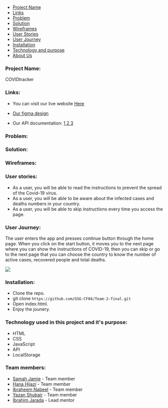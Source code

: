* [Project Name](#name)
* [Links](#links)
* [Problem](#problem)
* [Solution](#solution)
* [Wireframes](#wireframe)
* [User Stories](#stories)
* [User Journey](#journey)
* [Installation](#install)
* [Technology and purpose](#technology)
* [About Us](#about-us)



### **Project Name:** <span id='about'></span>
COVIDtracker

### **Links:** <span id='live'></span>
* You can visit our live website [Here](https://)

* [Our figma design](https://)

* Our API documentation: [1 2 3](https://)


### **Problem:** <span id='about'></span>

<!-- COVIDtracker is an application made to inform you about the number of people infected by Covid-19 virus in your country and fully aware users of all cases.

![](https://i.imgur.com/HRS8B2H.jpg) -->

### **Solution:** <span id='about'></span>


### **Wireframes:** <span id='about'></span>


### **User stories:**

* As a user, you will be able to read the instructions to prevent the spread of the Covid-19 virus.
* As a user, you will be able to be aware about the infected cases and deaths numbers in your country.
* As a user, you will be able to skip instructions every time you access the page.


### **User Journey:**
The user enters the app and presses continue button through the home page. When you click on the start button, it moves you to the next page where you can show the instructions of COVID-19, then you can skip or go to the next page that you can choose the country to know the number of active cases, recovered people and total deaths.

![](https://i.imgur.com/zP1Ac70.jpg)


### **Installation:** <span id='live'></span>
* Clone the repo.
* git clone `https://github.com/GSG-CF04/Team-2-final.git`
* Open index.html.
* Enjoy the jounery.

### **Technology used in this project and it's purpose:** <span id='stories'></span>

* HTML
* CSS
* JavaScript
* API
* LocalStorage
### **Team members:** <span id='about-us'></span>
- [Samah Jamie](https://github.com/samahjamie) - Team member
- [Hana Hijazi](https://github.com/techhana2014) - Team member
- [Ibraheem Nabeel](https://github.com/Ibrahimnabeel9) - Team member
- [Yazan Shubair](https://github.com/yazan05) - Team member
- [Ibrahim Jarada](https://github.com/Ibrahim-Jarada) - Lead mentor